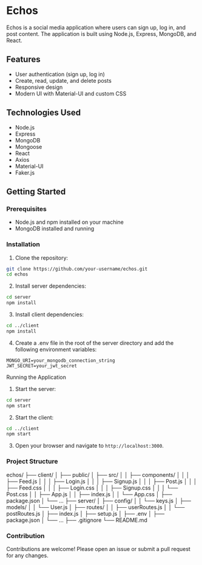 # Echos

Echos is a social media application where users can sign up, log in, and post content. The application is built using Node.js, Express, MongoDB, and React.

## Features

- User authentication (sign up, log in)
- Create, read, update, and delete posts
- Responsive design
- Modern UI with Material-UI and custom CSS

## Technologies Used

- Node.js
- Express
- MongoDB
- Mongoose
- React
- Axios
- Material-UI
- Faker.js

## Getting Started

### Prerequisites

- Node.js and npm installed on your machine
- MongoDB installed and running

### Installation

1. Clone the repository:

```sh
git clone https://github.com/your-username/echos.git
cd echos
```

2. Install server dependencies:

```sh
cd server
npm install
```

3. Install client dependencies:

```sh
cd ../client
npm install
```

4. Create a .env file in the root of the server directory and add the following environment variables:

```
MONGO_URI=your_mongodb_connection_string
JWT_SECRET=your_jwt_secret
```

Running the Application

1. Start the server:
```sh
cd server
npm start
```

2. Start the client:
```sh
cd ../client
npm start
```

3. Open your browser and navigate to ```http://localhost:3000```.

### Project Structure

echos/
├── client/
│   ├── public/
│   ├── src/
│   │   ├── components/
│   │   │   ├── Feed.js
│   │   │   ├── Login.js
│   │   │   ├── Signup.js
│   │   │   ├── Post.js
│   │   │   ├── Feed.css
│   │   │   ├── Login.css
│   │   │   ├── Signup.css
│   │   │   └── Post.css
│   │   ├── App.js
│   │   ├── index.js
│   │   └── App.css
│   ├── package.json
│   └── ...
├── server/
│   ├── config/
│   │   └── keys.js
│   ├── models/
│   │   └── User.js
│   ├── routes/
│   │   ├── userRoutes.js
│   │   └── postRoutes.js
│   ├── index.js
│   ├── setup.js
│   ├── .env
│   ├── package.json
│   └── ...
├── .gitignore
└── README.md

### Contribution
Contributions are welcome! Please open an issue or submit a pull request for any changes.